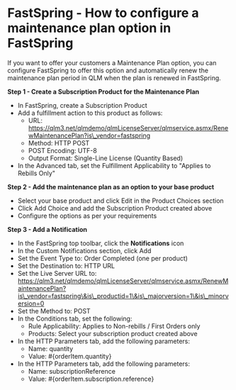 # FastSpring - How to configure a maintenance plan option in FastSpring

If you want to offer your customers a Maintenance Plan option, you can configure FastSpring to offer this option and automatically renew the maintenance plan period in QLM when the plan is renewed in FastSpring.

**Step 1 - Create a Subscription Product for the Maintenance Plan**

* In FastSpring, create a Subscription Product&#x20;
* Add a fulfillment action to this product as follows:
  * URL: https://qlm3.net/qlmdemo/qlmLicenseServer/qlmservice.asmx/RenewMaintenancePlan?is\_vendor=fastspring
  * Method: HTTP POST
  * POST Encoding: UTF-8
  * Output Format: Single-Line License (Quantity Based)
* In the Advanced tab, set the Fulfillment Applicability to "Applies to Rebills Only"

&#x20;

**Step 2 - Add the maintenance plan as an option to your base product**

* Select your base product and click Edit in the Product Choices section
* Click Add Choice and add the Subscription Product created above
* Configure the options as per your requirements

**Step 3 - Add a Notification**

* In the FastSpring top toolbar, click the **Notifications** icon
* In the Custom Notifications section, click Add
* Set the Event Type to: Order Completed (one per product)
* Set the Destination to: HTTP URL
* Set the Live Server URL to: https://qlm3.net/qlmdemo/qlmLicenseServer/qlmservice.asmx/RenewMaintenancePlan?is\_vendor=fastspring\&is\_productid=1\&is\_majorversion=1\&is\_minorversion=0
* Set the Method to: POST
* In the Conditions tab, set the following:
  * Rule Applicability: Applies to Non-rebills / First Orders only
  * Products: Select your subscription product created above
* In the HTTP Parameters tab, add the following parameters:
  * Name: quantity&#x20;
  * Value: #{orderItem.quantity}
* In the HTTP Parameters tab, add the following parameters:
  * Name: subscriptionReference
  * Value: #{orderItem.subscription.reference}
